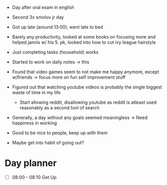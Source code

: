 - Day after oral exam in english
- Second 3x smolov jr day
- Got up late (around 13:00), went late to bed

- Barely any productivity, looked at some books on focusing more and helped jannis w/ his 5. pk, looked into how to cut ivy league hairstyle
- Just completing tasks (household) works
- Started to work on daily notes -> this
- Found that video games seem to not make me happy anymore, except w/friends 
-> focus more on fun self improvement stuff
- Figured out that watching youtube videos is probably the single biggest waste of time in my life
	- Start allowing reddit, disallowing youtube as reddit is atleast used reasonably as a second tool of search
- Generally, a day without any goals seemed meaningless -> Need happiness in working

- Good to be nice to people, keep up with them
- Maybe get into habit of going out?
# Day planner
- [ ] 08:00 - 08:10 Get Up


